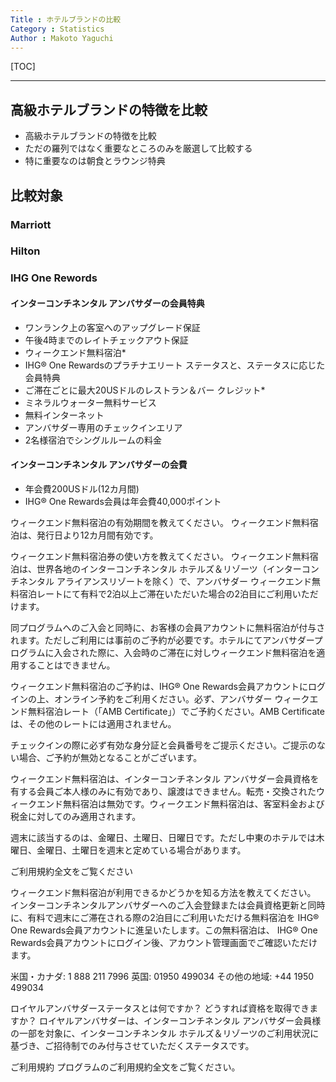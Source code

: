 ```yaml
---
Title : ホテルブランドの比較
Category : Statistics
Author : Makoto Yaguchi
---
```


[TOC]

***

## 高級ホテルブランドの特徴を比較

- 高級ホテルブランドの特徴を比較
- ただの羅列ではなく重要なところのみを厳選して比較する
- 特に重要なのは朝食とラウンジ特典

## 比較対象

### Marriott

### Hilton

### IHG One Rewords

#### インターコンチネンタル アンバサダーの会員特典
- ワンランク上の客室へのアップグレード保証
- 午後4時までのレイトチェックアウト保証
- ウィークエンド無料宿泊*
- IHG® One Rewardsのプラチナエリート ステータスと、ステータスに応じた会員特典
- ご滞在ごとに最大20USドルのレストラン＆バー クレジット*
- ミネラルウォーター無料サービス
- 無料インターネット
- アンバサダー専用のチェックインエリア
- 2名様宿泊でシングルルームの料金
#### インターコンチネンタル アンバサダーの会費
- 年会費200USドル(12カ月間)
- IHG® One Rewards会員は年会費40,000ポイント


ウィークエンド無料宿泊の有効期間を教えてください。
ウィークエンド無料宿泊は、発行日より12カ月間有効です。


ウィークエンド無料宿泊券の使い方を教えてください。
ウィークエンド無料宿泊は、世界各地のインターコンチネンタル ホテルズ＆リゾーツ（インターコンチネンタル アライアンスリゾートを除く）で、アンバサダー ウィークエンド無料宿泊レートにて有料で2泊以上ご滞在いただいた場合の2泊目にご利用いただけます。

同プログラムへのご入会と同時に、お客様の会員アカウントに無料宿泊が付与されます。ただしご利用には事前のご予約が必要です。ホテルにてアンバサダープログラムに入会された際に、入会時のご滞在に対しウィークエンド無料宿泊を適用することはできません。


ウィークエンド無料宿泊のご予約は、IHG® One Rewards会員アカウントにログインの上、オンライン予約をご利用ください。必ず、アンバサダー ウィークエンド無料宿泊レート（「AMB Certificate」）でご予約ください。AMB Certificateは、その他のレートには適用されません。

チェックインの際に必ず有効な身分証と会員番号をご提示ください。ご提示のない場合、ご予約が無効となることがございます。

ウィークエンド無料宿泊は、インターコンチネンタル アンバサダー会員資格を有する会員ご本人様のみに有効であり、譲渡はできません。転売・交換されたウィークエンド無料宿泊は無効です。ウィークエンド無料宿泊は、客室料金および税金に対してのみ適用されます。

週末に該当するのは、金曜日、土曜日、日曜日です。ただし中東のホテルでは木曜日、金曜日、土曜日を週末と定めている場合があります。

ご利用規約全文をご覧ください


ウィークエンド無料宿泊が利用できるかどうかを知る方法を教えてください。
インターコンチネンタルアンバサダーへのご入会登録または会員資格更新と同時に、有料で週末にご滞在される際の2泊目にご利用いただける無料宿泊を IHG® One Rewards会員アカウントに進呈いたします。この無料宿泊は、 IHG® One Rewards会員アカウントにログイン後、アカウント管理画面でご確認いただけます。

米国・カナダ: 1 888 211 7996
英国: 01950 499034
その他の地域: +44 1950 499034


ロイヤルアンバサダーステータスとは何ですか？ どうすれば資格を取得できますか？
ロイヤルアンバサダーは、インターコンチネンタル アンバサダー会員様の一部を対象に、インターコンチネンタル ホテルズ＆リゾーツのご利用状況に基づき、ご招待制でのみ付与させていただくステータスです。

ご利用規約
プログラムのご利用規約全文をご覧ください。
